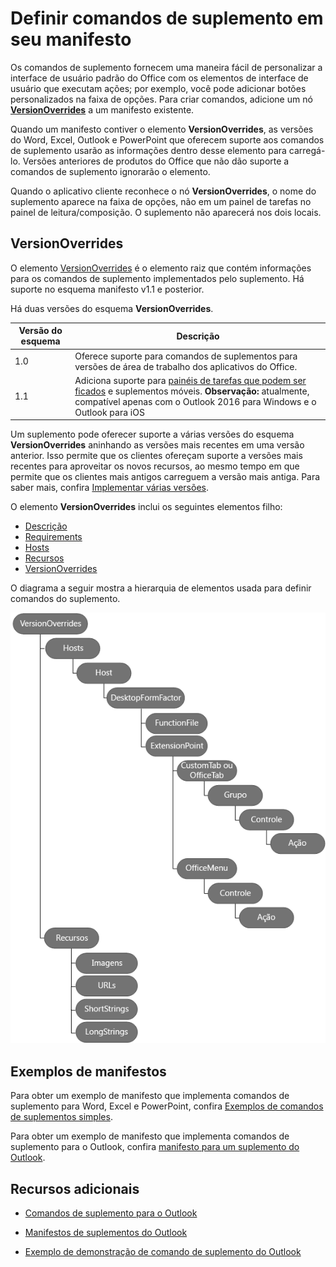 # <a name="define-add-in-commands-in-your-manifest"></a>Definir comandos de suplemento em seu manifesto

Os comandos de suplemento fornecem uma maneira fácil de personalizar a interface de usuário padrão do Office com os elementos de interface de usuário que executam ações; por exemplo, você pode adicionar botões personalizados na faixa de opções. Para criar comandos, adicione um nó **[VersionOverrides](http://dev.office.com/reference/add-ins/manifest/versionoverrides)** a um manifesto existente. 

Quando um manifesto contiver o elemento **VersionOverrides**, as versões do Word, Excel, Outlook e PowerPoint que oferecem suporte aos comandos de suplemento usarão as informações dentro desse elemento para carregá-lo. Versões anteriores de produtos do Office que não dão suporte a comandos de suplemento ignorarão o elemento.

Quando o aplicativo cliente reconhece o nó **VersionOverrides**, o nome do suplemento aparece na faixa de opções, não em um painel de tarefas no painel de leitura/composição. O suplemento não aparecerá nos dois locais.
 
## <a name="versionoverrides"></a>VersionOverrides

O elemento [VersionOverrides](http://dev.office.com/reference/add-ins/manifest/versionoverrides) é o elemento raiz que contém informações para os comandos de suplemento implementados pelo suplemento. Há suporte no esquema manifesto v1.1 e posterior.

Há duas versões do esquema **VersionOverrides**.

| Versão do esquema | Descrição |
|----------------|-------------|
| 1.0 | Oferece suporte para comandos de suplementos para versões de área de trabalho dos aplicativos do Office. | 
| 1.1 | Adiciona suporte para [painéis de tarefas que podem ser ficados](https://docs.microsoft.com/outlook/add-ins/pinnable-taskpane) e suplementos móveis. **Observação:** atualmente, compatível apenas com o Outlook 2016 para Windows e o Outlook para iOS |

Um suplemento pode oferecer suporte a várias versões do esquema **VersionOverrides** aninhando as versões mais recentes em uma versão anterior. Isso permite que os clientes ofereçam suporte a versões mais recentes para aproveitar os novos recursos, ao mesmo tempo em que permite que os clientes mais antigos carreguem a versão mais antiga. Para saber mais, confira [Implementar várias versões](http://dev.office.com/reference/add-ins/manifest/versionoverrides#implementing-multiple-versions).

O elemento **VersionOverrides** inclui os seguintes elementos filho:

- [Descrição](http://dev.office.com/reference/add-ins/manifest/description)
- [Requirements](http://dev.office.com/reference/add-ins/manifest/requirements)
- [Hosts](http://dev.office.com/reference/add-ins/manifest/hosts)
- [Recursos](http://dev.office.com/reference/add-ins/manifest/resources)
- [VersionOverrides](http://dev.office.com/reference/add-ins/manifest/versionoverrides)

O diagrama a seguir mostra a hierarquia de elementos usada para definir comandos do suplemento. 

![Hierarquia dos elementos dos comandos de suplemento no manifesto](../images/080da303-51c4-4882-b74a-7ba11517c0ad.png)

## <a name="sample-manifests"></a>Exemplos de manifestos

Para obter um exemplo de manifesto que implementa comandos de suplemento para Word, Excel e PowerPoint, confira [Exemplos de comandos de suplementos simples](https://github.com/OfficeDev/Office-Add-in-Commands-Samples/tree/master/Simple).

Para obter um exemplo de manifesto que implementa comandos de suplemento para o Outlook, confira [manifesto para um suplemento do Outlook](https://github.com/OfficeDev/outlook-add-in-command-demo/blob/master/command-demo-manifest.xml).

## <a name="additional-resources"></a>Recursos adicionais

- [Comandos de suplemento para o Outlook](https://docs.microsoft.com/outlook/add-ins/add-in-commands-for-outlook)
    
- [Manifestos de suplementos do Outlook](https://docs.microsoft.com/outlook/add-ins/manifests)
    
- [Exemplo de demonstração de comando de suplemento do Outlook](https://github.com/OfficeDev/outlook-add-in-command-demo)
